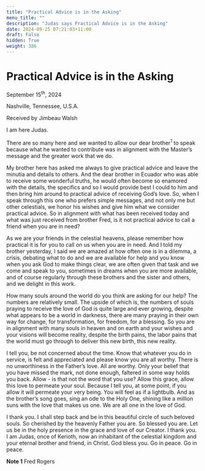 ```yaml
---
title: "Practical Advice is in the Asking"
menu_title: ""
description: "Judas says Practical Advice is in the Asking"
date: 2024-09-25 07:21:03+11:00
draft: False
hidden: True
weight: 386
---
```

# Practical Advice is in the Asking 

September 15<sup>th</sup>, 2024

Nashville, Tennessee, U.S.A.

Received by Jimbeau Walsh  

I am here Judas.
  
There are so many here and we wanted to allow our dear brother<sup>1</sup> to speak because what he wanted to contribute was in alignment with the Master’s message and the greater work that we do.
     
My brother here has asked me always to give practical advice and leave the minutia and details to others. And the dear brother in Ecuador who was able to receive some wonderful truths, he would often become so enamored with the details, the specifics and so I would provide best I could to him and then bring him around to practical advice of receiving God’s love. So, when I speak through this one who prefers simple messages, and not only me but other celestials, we honor his wishes and give him what we consider practical advice. So in alignment with what has been received today and what was just received from brother Fred, is it not practical advice to call a friend when you are in need? 

As we are your friends in the celestial heavens, please remember how practical it is for you to call on us when you are in need. And I told my brother yesterday, I said we are amazed at how often one is in a dilemma, a crisis, debating what to do and we are available for help and you know when you ask God to make things clear, we are often given that task and we come and speak to you, sometimes in dreams when you are more available, and of course regularly through these brothers and the sister and others, and we delight in this work. 

How many souls around the world do you think are asking for our help? The numbers are relatively small. The upside of which is, the numbers of souls praying to receive the love of God is quite large and ever growing, despite what appears to be a world in darkness, there are many praying in their own way for change, for transformation, for freedom, for a blessing. So you are in alignment with many souls in heaven and on earth and your wishes and your visions will become reality, despite the birth pains, the labor pains that the world must go through to deliver this new birth, this new reality. 
   
I tell you, be not concerned about the time. Know that whatever you do in service, is felt and appreciated and please know you are all worthy. There is no unworthiness in the Father’s love. All are worthy. Only your belief that you have missed the mark, not done enough, faltered in some way holds you back. Allow - is that not the word that you use? Allow this grace, allow this love to permeate your soul. Because I tell you, at some point, if you allow it will permeate your very being. You will feel as if a lightbulb. And as the brother’s song goes, sing an ode to the Holy One, shining like a million suns with the love that makes us one. We are all one in the love of God.
    
I thank you. I shall step back and be in this beautiful circle of such beloved souls. So cherished by the heavenly Father you are. So blessed you are. Let us be in the holy presence in the grace and love of our Creator. I thank you. I am Judas, once of Kerioth, now an inhabitant of the celestial kingdom and your eternal brother and friend, in Christ. God bless you. Go in peace. Go in peace. 


**Note 1**  Fred Rogers 